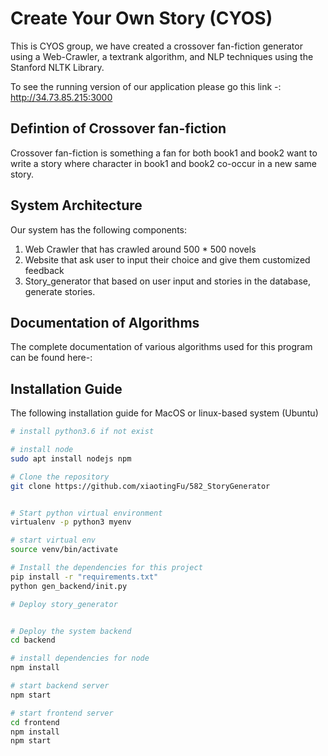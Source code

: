 # Create Your Own Story (CYOS)

This is CYOS group, we have created a crossover fan-fiction generator using a Web-Crawler, a textrank algorithm, and NLP techniques using the Stanford NLTK Library.

To see the running version of our application please go this link -: http://34.73.85.215:3000

## Defintion of Crossover fan-fiction
Crossover fan-fiction is something a fan for both book1 and book2 want to write a story where 
character in book1 and book2 co-occur in a new same story.

## System Architecture
Our system has the following components:
1. Web Crawler that has crawled around 500 * 500 novels
2. Website that ask user to input their choice and give them customized feedback
3. Story_generator that based on user input and stories in the database, generate stories.

## Documentation of Algorithms
The complete documentation of various algorithms used for this program can be found here-:

## Installation Guide
The following installation guide for MacOS or linux-based system (Ubuntu)
```bash
# install python3.6 if not exist

# install node
sudo apt install nodejs npm

# Clone the repository
git clone https://github.com/xiaotingFu/582_StoryGenerator


# Start python virtual environment
virtualenv -p python3 myenv

# start virtual env
source venv/bin/activate

# Install the dependencies for this project
pip install -r "requirements.txt"
python gen_backend/init.py

# Deploy story_generator


# Deploy the system backend
cd backend

# install dependencies for node
npm install

# start backend server
npm start

# start frontend server
cd frontend
npm install
npm start

```
